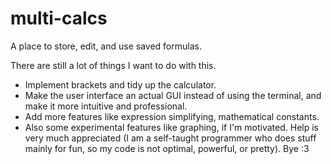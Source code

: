 # multi-calcs
A place to store, edit, and use saved formulas.

There are still a lot of things I want to do with this.
- Implement brackets and tidy up the calculator.
- Make the user interface an actual GUI instead of using the terminal, and make it more intuitive and professional.
- Add more features like expression simplifying, mathematical constants.
- Also some experimental features like graphing, if I'm motivated.
Help is very much appreciated (I am a self-taught programmer who does stuff mainly for fun, so my code is not optimal, powerful, or pretty).
Bye :3

